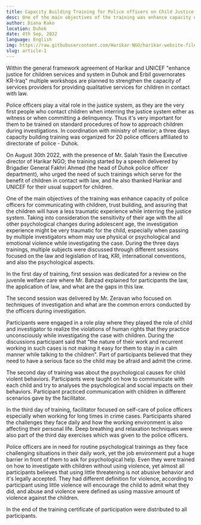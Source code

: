 ```yaml
---
title: Capacity Building Training for Police officers on Child Justice Standards. 
desc: One of the main objectives of the training was enhance capacity of police officers for communicating with children, trust building, and assuring that the children will have a less traumatic experience while interring the justice system.
author: Diana Kako
location: Duhok
date: 4th Sep, 2022
language: English
img: https://raw.githubusercontent.com/Harikar-NGO/harikar-website-files/main/articles/article-1/presenting-group-working-results.webp
slug: article-1
---
```


Within the general framework agreement of Harikar and UNICEF "enhance
justice for children services and system in Duhok and Erbil governorates
KR-Iraq" multiple workshops are planned to strengthen the capacity of
services providers for providing qualitative services for children in
contact with law.

Police officers play a vital role in the justice system, as they are the
very first people who contact children when interring the justice system
either as witness or when committing a delinquency. Thus it's very
important for them to be trained on standard procedures of how to
approach children during investigations. In coordination with ministry
of interior; a three days capacity building training was organized for
20 police officers affiliated to directorate of police - Duhok.

On August 30th 2022, with the presence of Mr. Salah Yasin the
Executive director of Harikar NGO; the training started by a speech
delivered by Brigadier General Fakhri Ahmed (the head of Duhok police
officer department), who urged the need of such trainings which serve
for the benefit of children in contact with law, and he also thanked
Harikar and UNICEF for their usual support for children.

One of the main objectives of the training was enhance capacity of
police officers for communicating with children, trust building, and
assuring that the children will have a less traumatic experience while
interring the justice system. Taking into consideration the sensitivity
of their age with the all other psychological changes during adolescent
age, the investigation experience might be very traumatic for the child,
especially when passing by multiple investigators whom may use physical
or psychological and emotional violence while investigating the case.
During the three days trainings, multiple subjects were discussed
through different sessions focused on the law and legislation of Iraq,
KRI, international conventions, and also the psychological aspects.

In the first day of training, first session was dedicated for a review
on the juvenile welfare care where Mr. Bahzad explained for participants
the law, the application of law, and what are the gaps in this law.

The second session was delivered by Mr. Zeravan who focused on
techniques of investigation and what are the common errors conducted by
the officers during investigation.

Participants were engaged in a role play where they played the role of
child and investigator to realize the violations of human rights that
they practice unconsciously while investigating the case with children.
During the discussions participant said that "the nature of their work
and recurrent working in such cases is not making it easy for them to
stay in a calm manner while talking to the children". Part of
participants believed that they need to have a serious face so the child
may be afraid and admit the crime.

The second day of training was about the psychological causes for child
violent behaviors. Participants were taught on how to communicate with
each child and try to analyses the psychological and social impacts on
their behaviors. Participant practiced communication with children in
different scenarios gave by the facilitator.

In the third day of training, facilitator focused on self-care of police
officers especially when working for long times in crime cases.
Participants shared the challenges they face daily and how the working
environment is also affecting their personal life. Deep breathing and
relaxation techniques were also part of the third day exercises which
was given to the police officers.

Police officers are in need for routine psychological trainings as they
face challenging situations in their daily work, yet the job environment
put a huge barrier in front of them to ask for psychological help. Even
they were trained on how to investigate with children without using
violence, yet almost all participants believes that using little
threatening is not abusive behavior and it's legally accepted. They had
different definition for violence, according to participant using little
violence will encourage the child to admit what they did, and abuse and
violence were defined as using massive amount of violence against the
children.

In the end of the training certificate of participation were distributed
to all participants.
